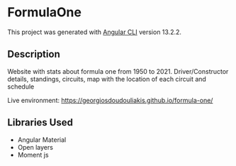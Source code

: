 # FormulaOne

This project was generated with [Angular CLI](https://github.com/angular/angular-cli) version 13.2.2.

## Description

Website with stats about formula one from 1950 to 2021. Driver/Constructor details, standings, circuits, map with the location of each circuit and schedule

Live environment: https://georgiosdoudouliakis.github.io/formula-one/

## Libraries Used
- Angular Material
- Open layers
- Moment js
